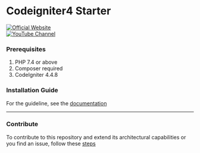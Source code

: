 # Codeigniter4 Starter

[![Official Website](https://img.shields.io/badge/Official_Website-Visit-yellow)](https://simpletine.com)  
[![YouTube Channel](https://img.shields.io/badge/YouTube_Channel-Subscribe-FF0000)](https://www.youtube.com/channel/UCRuDf31rPyyC2PUbsMG0vZw) 
 
### Prerequisites
1. PHP 7.4 or above
2. Composer required
2. CodeIgniter 4.4.8

### Installation Guide
For the guideline, see the [documentation](/INSTALLING.md) 

---
### Contribute
To contribute to this repository and extend its architectural capabilities or you find an issue, follow these [steps](/CONTRIBUTE.md)